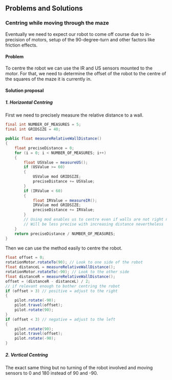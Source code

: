 ## Problems and Solutions

### Centring while moving through the maze

Eventually we need to expect our robot to come off course due to in-precision of motors, setup of the 90-degree-turn and other factors like friction effects.

#### Problem

To centre the robot we can use the IR and US sensors mounted to the motor. For that, we need to determine the offset of the robot to the centre of the squares of the maze it is currently in.

#### Solution proposal

##### 1. Horizontal Centring

First we need to precisely measure the relative distance to a wall.

```Java
final int NUMBER_OF_MEASURES = 5;
final int GRIDSIZE = 40;

public float measureRelativeWallDistance()
{
    float preciseDistance = 0;
    for (i = 0; i < NUMBER_OF_MEASURES; i++)
    {
        float USValue = measureUS();
        if (USValue >= 60)
        {
            USValue mod GRIDSIZE;
            preciseDistance += USValue;
        }
        if (IRValue < 60)
        {
            float IRValue = measureIR();
            IRValue mod GRIDSIZE;
            preciseDistance += IRValue;
        }
        // Using mod enables us to centre even if walls are not right next to us
        // Will be less precise with increasing distance nevertheless
    }
    return preciseDistance / NUMBER_OF_MEASURES;
}
```
Then we can use the method easily to centre the robot.
```Java
float offset = 0;
rotationMotor.rotateTo(90); // Look to one side of the robot
float distanceL = measureRelativeWallDistance();
rotationMotor.rotateTo(-90); // Look to the other side
float distanceR = measureRelativeWallDistance();
offset = (distanceR - distanceL) / 2;
// if relevant enough to bother centring the robot
if (offset > 3) // positive = adjust to the right
{
    pilot.rotate(-90);
    pilot.travel(offset);
    pilot.rotate(90);
}
if (offset < 3) // negative = adjust to the left
{
    pilot.rotate(90);
    pilot.travel(offset);
    pilot.rotate(-90);
}
```
##### 2. Vertical Centring

The exact same thing but no turning of the robot involved and moving sensors to 0 and 180 instead of 90 and -90.
